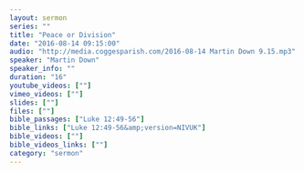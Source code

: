 ```yaml
---
layout: sermon
series: ""
title: "Peace or Division"
date: "2016-08-14 09:15:00"
audio: "http://media.coggesparish.com/2016-08-14 Martin Down 9.15.mp3"
speaker: "Martin Down"
speaker_info: ""
duration: "16"
youtube_videos: [""]
vimeo_videos: [""]
slides: [""]
files: [""]
bible_passages: ["Luke 12:49-56"]
bible_links: ["Luke 12:49-56&amp;version=NIVUK"]
bible_videos: [""]
bible_videos_links: [""]
category: "sermon"
---
```


